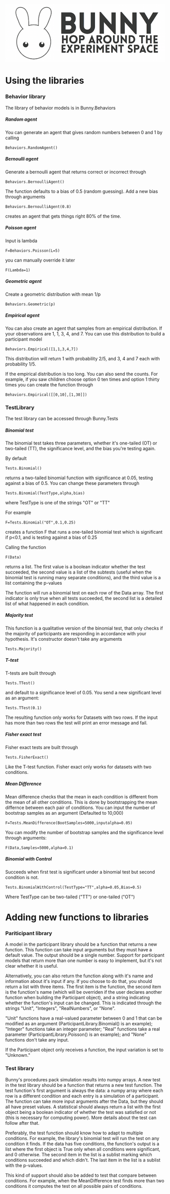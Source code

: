 ![Bunny](../Logos/bunny_longform.png)

# Using the libraries

### Behavior library

The library of behavior models is in Bunny.Behaviors

##### Random agent

You can generate an agent that gives random numbers between 0 and 1 by calling

    Behaviors.RandomAgent()

##### Bernoulli agent

Generate a bernoulli agent that returns correct or incorrect through

    Behaviors.BernoulliAgent()

The function defaults to a bias of 0.5 (random guessing). Add a new bias through arguments

    Behaviors.BernoulliAgent(0.8)

creates an agent that gets things right 80% of the time.

##### Poisson agent

Input is lambda

    F=Behaviors.Poisson(L=5)

you can manually override it later

    F(Lambda=1)

##### Geometric agent

Create a geometric distribution with mean 1/p

    Behaviors.Geometric(p)

##### Empirical agent

You can also create an agent that samples from an empirical distribution. If your observations are 1, 1, 3, 4, and 7. You can use this distribution to build a participant model

    Behaviors.Empirical([1,1,3,4,7])

This distribution will return 1 with probability 2/5, and 3, 4 and 7 each with probability 1/5.

If the empirical distribution is too long. You can also send the counts. For example, if you saw children choose option 0 ten times and option 1 thirty times you can create the function through

    Behaviors.Empirical([[0,10],[1,30]])

### TestLibrary

The test library can be accessed through Bunny.Tests

##### Binomial test

The binomial test takes three parameters, whether it's one-tailed (OT) or two-tailed (TT), the significance level, and the bias you're testing again.

By default

	Tests.Binomial()

returns a two-tailed binomial function with significance at 0.05, testing against a bias of 0.5. You can change these parameters through

	Tests.Binomial(TestType,alpha,bias)

where TestType is one of the strings "OT" or "TT"

For example

	F=Tests.Binomial("OT",0.1,0.25)

creates a function F that runs a one-tailed binomial test which is significant if p<0.1, and is testing against a bias of 0.25

Calling the function

	F(Data)

returns a list. The first value is a boolean indicator whether the test succeeded, the second value is a list of the subtests (useful when the binomial test is running many separate conditions), and the third value is a list containing the p-values

The function will run a binomial test on each row of the Data array. The first indicator is only true when all tests succeeded, the second list is a detailed list of what happened in each condition.

##### Majority test

This function is a qualitative version of the binomial test, that only checks if the majority of participants are responding in accordance with your hypothesis. It's constructor doesn't take any arguments

	Tests.Majority()

##### T-test

T-tests are built through

    Tests.TTest()

and default to a significance level of 0.05. You send a new significant level as an argument:

    Tests.TTest(0.1)

The resulting function only works for Datasets with two rows. If the input has more than two rows the test will print an error message and fail.

##### Fisher exact test

Fisher exact tests are built through

    Tests.FisherExact()

Like the T-test function. Fisher exact only works for datasets with two conditions.

##### Mean Difference

Mean difference checks that the mean in each condition is different from the mean of all other conditions. This is done by bootstrapping the mean differnce between each pair of conditions. You can input the number of bootstrap samples as an argument (Defaulted to 10,000)

    F=Tests.MeanDifference(BootSamples=5000,inputalpha=0.05)

You can modify the number of bootstrap samples and the significance level through arguments:

    F(Data,Samples=5000,alpha=0.1)

##### Binomial with Control

Succeeds when first test is significant under a binomial test but second condition is not.

    Tests.BinomialWithControl(TestType="TT",alpha=0.05,Bias=0.5)

Where TestType can be two-tailed ("TT") or one-tailed ("OT")

# Adding new functions to libraries

### Pariticipant library

A model in the participant library should be a function that returns a new function. This function can take input arguments but they must have a default value. The output should be a single number. Support for participant models that return more than one number is easy to implement, but it's not clear whether it is useful.

Alternatively, you can also return the function along with it's name and information about it's input if any. If you choose to do that, you should return a list with three items. The first item is the function, the second item is the function's name (which will be overriden if the user declares another function when building the Participant object), and a string indicating whether the function's input can be changed. This is indicated through the strings "Unit", "Integers", "RealNumbers", or "None".

"Unit" functions have a real-valued parameter between 0 and 1 that can be modified as an argument (ParticipantLibrary.Binomial() is an example); "Integer" functions take an integer parameter; "Real" functions take a real parameter (ParticipantLibrary.Poisson() is an example); and "None" functions don't take any input.

If the Participant object only receives a function, the input variation is set to "Unknown."

### Test library

Bunny's procedures pack simulation results into numpy arrays. A new test in the test library should be a function that returns a new test function. The test function's first argument is always the data: a numpy array where each row is a different condition and each entry is a simulation of a participant. The function can take more input arguments after the Data, but they should all have preset values. A statistical should always return a list with the first object being a boolean indicator of whether the test was satisfied or not (this is necessary for computing power). More details about the test can follow after that.

Preferably, the test function should know how to adapt to multiple conditions. For example, the library's binomial test will run the test on any condition it finds. If the data has five conditions, the function's output is a list where the first object is True only when all conditions were significant, and 0 otherwise. The second item in the list is a sublist marking which conditions succeeded and which didn't. The last item in the list is a sublist with the p-values.

This kind of support should also be added to test that compare between conditions. For example, when the MeanDifference test finds more than two conditions it computes the test on all possible pairs of conditions.